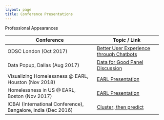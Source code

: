 ```yaml
---
layout: page
title: Conference Presentations
---
```


<p class="message">
  Professional Appearances
</p>



|Conference       |Topic / Link                  |
|------------------|-----------------------------|
| ODSC London (Oct 2017)    | [Better User Experience through Chatbots](https://www.youtube.com/watch?v=hAeRPAda8Ic&feature=youtu.be)  |
|  Data Popup, Dallas (Aug 2017)  |  [Data for Good Panel Discussion](https://dominodatalab.wistia.com/medias/t99v2dhaow)  |
|  Visualizing Homelessness @ EARL, Houston (Nov 2018) | [EARL Presentation](http://bit.ly/Sudha-EARL-Houston-2018-Presentation)  |
|  Homelessness in US @ EARL, Boston (Nov 2017)  |  [EARL Presentation](http://bit.ly/Sudha-EARL-Boston-2017-Presentation)  |
|ICBAI (International Conference), Bangalore, India (Dec 2016)  |  [Cluster, then predict](https://github.com/susub31/ClusterThenPredict-CaseStudy)  |



